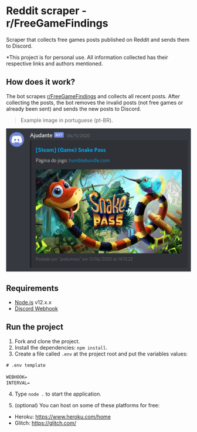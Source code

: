 # Reddit scraper - r/FreeGameFindings 

Scraper that collects free games posts published on Reddit and sends them to Discord.

*This project is for personal use. All information collected has their respective links and authors mentioned.

## How does it work?

The bot scrapes [r/FreeGameFindings](https://www.reddit.com/r/FreeGameFindings/) and collects all recent posts. After collecting the posts, the bot removes the invalid posts (not free games or already been sent) and sends the new posts to Discord.

> Example image in portuguese (pt-BR).

<img src='./assets/webhook.png' alt='image not found'>

## Requirements
- [Node.js](https://nodejs.org/en/) v12.x.x
- [Discord Webhook](https://support.discord.com/hc/en-us/articles/228383668?page=1#comment_115000025072)

## Run the project

1) Fork and clone the project.
2) Install the dependencies: `npm install`.
3) Create a file called `.env` at the project root and put the variables values:
```
# .env template

WEBHOOK=
INTERVAL=
```
4) Type `node .` to start the application.

5) (optional) You can host on some of these platforms for free: 
- Heroku: https://www.heroku.com/home
- Glitch: https://glitch.com/